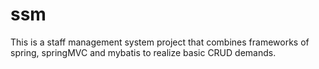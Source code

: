 # ssm
 This is a staff management system project that combines frameworks of spring, springMVC and mybatis to realize basic CRUD demands.
